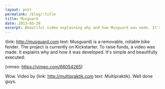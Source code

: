 ```yaml
---
layout: post
permalink: /blog/:title
title: Musguard
date: 2013-05-28
excerpt: Beautiful video explaining why and how Musguard was made. It's a removable, rollable bike fender.
---
```

(link: http://musguard.com text: Musguard) is a removable, rollable bike fender. The project is currently on Kickstarter. To raise funds, a video was made. It explains why and how it was developed. It's simple and beautifully executed:

(vimeo: https://vimeo.com/66054265)

Wow. Video by (link: http://multipraktik.com text: Multipraktik). Well done guys.